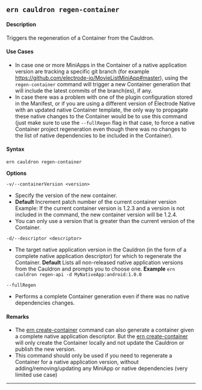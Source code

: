 ## `ern cauldron regen-container`

#### Description

Triggers the regeneration of a Container from the Cauldron.

#### Use Cases

* In case one or more MiniApps in the Container of a native application version are tracking a specific git branch (for example https://github.com/electrode-io/MovieListMiniApp#master), using the `regen-container` command will trigger a new Container generation that will include the latest commits of the branch(es), if any.
* In case there was a problem with one of the plugin configuration stored in the Manifest, or if you are using a different version of Electrode Native with an updated native Container template, the only way to propagate these native changes to the Container would be to use this command (just make sure to use the `--fullRegen` flag in that case, to force a native Container project regeneration even though there was no changes to the list of native dependencies to be included in the Container).

#### Syntax

`ern cauldron regen-container`  

**Options**  

`-v/--containerVersion <version>`

* Specify the version of the new container.
* **Default**  Increment patch number of the current container version  
Example: If the current container version is 1.2.3 and a version is not included in the command, the new container version will be 1.2.4.
* You can only use a version that is greater than the current version of the Container.

`-d/--descriptor <descriptor>`

* The target native application version in the Cauldron (in the form of a complete native application descriptor) for which to regenerate the Container.
**Default**  Lists all non-released native application versions from the Cauldron and  prompts you to choose one.
**Example** `ern cauldron regen-api -d MyNativeApp:android:1.0.0`  

`--fullRegen`

* Performs a complete Container generation even if there was no native dependencies changes.  


#### Remarks

* The [ern create-container] command can also generate a container given a complete native application descriptor. But the [ern create-container] will only create the Container locally and not update the Cauldron or publish the new version.  
* This command should only be used if you need to regenerate a Container for a native application version, without adding/removing/updating any MiniApp or native dependencies (very limited use case)

_________
[ern create-container]: ../create-container.md